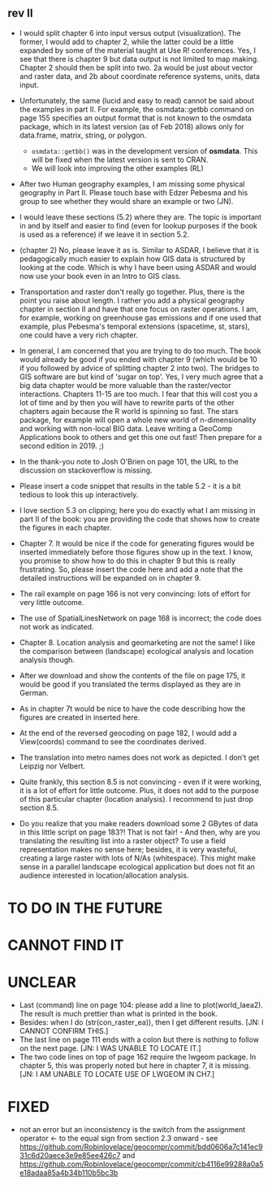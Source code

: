 ## rev II

- I would split chapter 6 into input versus output (visualization). The former, I would add to chapter 2, while the latter could be a little expanded by some of the material taught at Use R! conferences. Yes, I see that there is chapter 9 but data output is not limited to map making. Chapter 2 should then be split into two. 2a would be just about vector and raster data, and 2b about coordinate reference systems, units, data input.

- Unfortunately, the same (lucid and easy to read) cannot be said about the examples in part II. For example, the osmdata::getbb command on page 155 specifies an output format that is not known to the osmdata package, which in its latest version (as of Feb 2018) allows only for data.frame, matrix, string, or polygon.
    - `osmdata::getbb()` was in the development version of **osmdata**. This will be fixed when the latest version is sent to CRAN.
    - We will look into improving the other examples (RL)

- After two Human geography examples, I am missing some physical geography in Part II. Please touch base with Edzer Pebesma and his group to see whether they would share an example or two (JN).

- I would leave these sections (5.2) where they are. The topic is important in and by itself and easier to find (even for lookup purposes if the book is used as a reference) if we leave it in section 5.2.
- (chapter 2) No, please leave it as is. Similar to ASDAR, I believe that it is pedagogically much easier to explain how GIS data is structured by looking at the code. Which is why I have been using ASDAR and would now use your book even in an Intro to GIS class.
- Transportation and raster don't really go together. Plus, there is the point you raise about length. I rather you add a physical geography chapter in section II and have that one focus on raster operations. I am, for example, working on greenhouse gas emissions and if one used that example, plus Pebesma's temporal extensions (spacetime, st, stars), one could have a very rich chapter.
- In general, I am concerned that you are trying to do too much. The book would already be good if you ended with chapter 9 (which would be 10 if you followed by advice of splitting chapter 2 into two). The bridges to GIS software are but kind of 'sugar on top'. Yes, I very much agree that a big data chapter would be more valuable than the raster/vector interactions. Chapters 11-15 are too much. I fear that this will cost you a lot of time and by then you will have to rewrite parts of the other chapters again because the R world is spinning so fast. The stars package, for example will open a whole new world of n-dimensionality and working with non-local BIG data. Leave writing a GeoComp Applications book to others and get this one out fast! Then prepare for a second edition in 2019. ;)
- In the thank-you note to Josh O'Brien on page 101, the URL to the discussion on stackoverflow is missing.
- Please insert a code snippet that results in the table 5.2 - it is a bit tedious to look this up interactively. 
- I love section 5.3 on clipping; here you do exactly what I am missing in part II of the book: you are providing the code that shows how to create the figures in each chapter.
- Chapter 7. It would be nice if the code for generating figures would be inserted immediately before those figures show up in the text. I know, you promise to show how to do this in chapter 9 but this is really frustrating. So, please insert the code here and add a note that the detailed instructions will be expanded on in chapter 9.
- The rail example on page 166 is not very convincing: lots of effort for very little outcome. 
- The use of SpatialLinesNetwork on page 168 is incorrect; the code does not work as indicated.
- Chapter 8. Location analysis and geomarketing are not the same! I like the comparison between (landscape) ecological analysis and location analysis though. 
- After we download and show the contents of the file on page 175, it would be good if you translated the terms displayed as they are in German.
- As in chapter 7t would be nice to have the code describing how the figures are created in inserted here.
- At the end of the reversed geocoding on page 182, I would add a View(coords) command to see the coordinates derived. 
- The translation into metro names does not work as depicted. I don't get Leipzig nor Velbert.
- Quite frankly, this section 8.5 is not convincing - even if it were working, it is a lot of effort for little outcome. Plus, it does not add to the purpose of this particular chapter (location analysis). I recommend to just drop section 8.5.
- Do you realize that you make readers download some 2 GBytes of data in this little script on page 183?! That is not fair! - And then, why are you translating the resulting list into a raster object? To use a field representation makes no sense here; besides, it is very wasteful, creating a large raster with lots of N/As (whitespace). This might make sense in a parallel landscape ecological application but does not fit an audience interested in location/allocation analysis.

# TO DO IN THE FUTURE 

# CANNOT FIND IT

# UNCLEAR

- Last (command) line on page 104: please add a line to plot(world_laea2). The result is much prettier than what is printed in the book. 
- Besides: when I do (str(con_raster_ea)), then I get different results. [JN: I CANNOT CONFIRM THIS.]
- The last line on page 111 ends with a colon but there is nothing to follow on the next page. [JN: I WAS UNABLE TO LOCATE IT.]
- The two code lines on top of page 162 require the lwgeom package. In chapter 5, this was properly noted but here in chapter 7, it is missing. [JN: I AM UNABLE TO LOCATE USE OF LWGEOM IN CH7.]

# FIXED

- not an error but an inconsistency is the switch from the assignment operator <- to the equal sign from section 2.3 onward - see https://github.com/Robinlovelace/geocompr/commit/bdd0606a7c141ec931c6d20aece3e9e85ee426c7 and https://github.com/Robinlovelace/geocompr/commit/cb4116e99288a0a5e18adaa85a4b34b110b5bc3b
